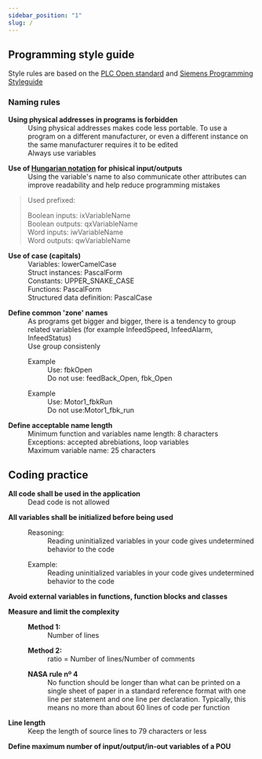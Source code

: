 ```yaml
---
sidebar_position: "1"
slug: /
---
```

## Programming style guide

Style rules are based on the [PLC Open standard](https://plcopen.org/system/files/downloads/plcopen_coding_guidelines_version_1.0.pdf) and [Siemens Programming Styleguide](https://support.industry.siemens.com/cs/document/81318674/programming-guidelines-and-programming-styleguide-for-simatic-s7-1200-and-s7-1500-and-wincc-(tia-portal)?dti=0&lc=en-ES)
### Naming rules

<dl>
<dt><b>Using physical addresses in programs is forbidden </b></dt>
<dd>Using physical addresses makes code less portable. To use a program on a different manufacturer, or even a different instance on the same manufacturer requires it to be edited</dd>
<dd>Always use variables</dd>
</dl>
<dl>
<dt><b>Use of <a href="https://en.wikipedia.org/wiki/Hungarian_notation">Hungarian notation</a> for phisical input/outputs </b></dt>
<dd>Using the variable's name to also communicate other attributes can improve readability and help reduce programming mistakes</dd>
</dl>

> Used prefixed:
>      
> Boolean inputs: ixVariableName  
> Boolean outputs: qxVariableName  
> Word inputs: iwVariableName  
> Word outputs: qwVariableName  

<dl>
<dt><b>Use of case (capitals) </b></dt>
<dd>Variables: lowerCamelCase</dd>
<dd>Struct instances: PascalForm</dd>
<dd>Constants: UPPER_SNAKE_CASE</dd>
<dd>Functions: PascalForm</dd>
<dd>Structured data definition: PascalCase</dd>
</dl>
<dl>
	<dt><b>Define common 'zone' names</b></dt>
	<dd>As programs get bigger and bigger, there is a tendency to group related variables (for example InfeedSpeed, InfeedAlarm, InfeedStatus)</dd>
	<dd>Use group consistenly</dd>
	<dd>
		<dl>
			<dt>Example</dt>
			<dd>Use: fbkOpen</dd>			
			<dd><span style={{color:"red"}}>Do not use:</span> feedBack_Open, fbk_Open</dd>			
		</dl>
	</dd>
	<dd>
		<dl>
			<dt>Example</dt>
			<dd>Use: Motor1_fbkRun</dd>
			<dd><span style={{color:"red"}}>Do not use:</span>Motor1_fbk_run </dd>
		</dl>
	</dd>
</dl>

<dl>
<dt><b>Define acceptable name length </b></dt>
<dd>Minimum function and variables name length: 8 characters</dd>
<dd>Exceptions: accepted abrebiations, loop variables</dd>
<dd>Maximum variable name: 25 characters</dd>
</dl>

## Coding practice

<dl>
<dt><b>All code shall be used in the application </b></dt>
<dd>Dead code is not allowed</dd>
</dl>


<dl>
	<dt><b>All variables shall be initialized before being used</b></dt>
	<dd>
		<dl>
			<dt>Reasoning:</dt>
			<dd>Reading uninitialized variables in your code gives undetermined behavior to the code</dd>
		</dl>
	</dd>
	<dd>
			<dl>
			<dt>Example:</dt>
			<dd>Reading uninitialized variables in your code gives undetermined behavior to the code</dd>
		</dl>
	</dd>
</dl>

<dl>
	<dt><b>Avoid external variables in functions, function blocks and classes</b></dt>
</dl>

<dl>
	<dt><b>Measure and limit the complexity</b></dt>
	<dd>
		<dl>
			<dt><b>Method 1:</b></dt>
			<dd>Number of lines</dd>
		</dl>
		<dl>
			<dt><b>Method 2:</b></dt>
			<dd>ratio = Number of lines/Number of comments</dd>
		</dl>
		<dl>
			<dt><b>NASA rule nº 4</b></dt>
			<dd>No function should be longer than what can be printed on a single sheet of paper in a standard reference format with one line per statement and one line per declaration. Typically, this means no more than about 60 lines of code per function</dd>
		</dl>
</dd>
</dl>

<dl>
	<dt><b>Line length</b></dt>
	<dd>
		Keep the length of source lines to 79 characters or less
	</dd>
</dl>


<dl>
	<dt><b>Define maximum number of input/output/in-out variables of a POU</b></dt>
</dl>
